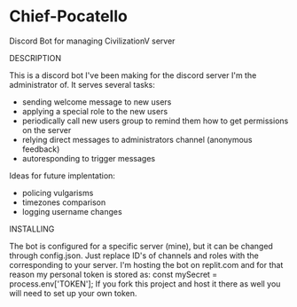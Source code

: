 # Chief-Pocatello
Discord Bot for managing CivilizationV server

DESCRIPTION

This is a discord bot I've been making for the discord server I'm the administrator of. It serves several tasks:
- sending welcome message to new users
- applying a special role to the new users
- periodically call new users group to remind them how to get permissions on the server
- relying direct messages to administrators channel (anonymous feedback)
- autoresponding to trigger messages

Ideas for future implentation:
- policing vulgarisms
- timezones comparison
- logging username changes

INSTALLING

The bot is configured for a specific server (mine), but it can be changed through config.json.
Just replace ID's of channels and roles with the corresponding to your server.
I'm hosting the bot on replit.com and for that reason my personal token is stored as:
const mySecret = process.env['TOKEN']; 
If you fork this project and host it there as well you will need to set up your own token.
